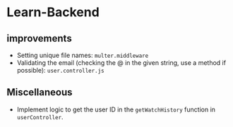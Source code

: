# Learn-Backend


## improvements
- Setting unique file names: `multer.middleware`
- Validating the email (checking the @ in the given string, use a method if possible): `user.controller.js`

## Miscellaneous
- Implement logic to get the user ID in the `getWatchHistory` function in `userController`.
